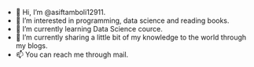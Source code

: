- 👋 Hi, I’m @asiftamboli12911.
- 👀 I’m interested in programming, data science and reading books.
- 🌱 I’m currently learning Data Science cource.
- 💞️ I’m currently sharing a little bit of my knowledge to the world through my blogs.
- 📫 You can reach me through mail.

<!---
asiftamboli12911/asiftamboli12911 is a ✨ special ✨ repository because its `README.md` (this file) appears on your GitHub profile.
You can click the Preview link to take a look at your changes.
--->
